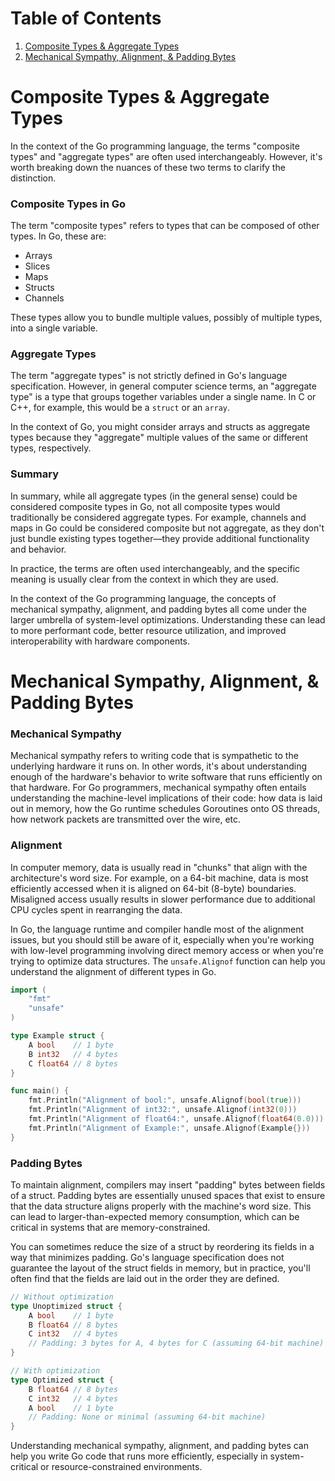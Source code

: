 # Table of Contents

1. [Composite Types & Aggregate Types](#composite-types-&-aggregate-types)
2. [Mechanical Sympathy, Alignment, & Padding Bytes](#mechanical-sympathy,-alignment,-&-padding-bytes)
# Composite Types & Aggregate Types

In the context of the Go programming language, the terms "composite types" and "aggregate types" are often used interchangeably. However, it's worth breaking down the nuances of these two terms to clarify the distinction.

### Composite Types in Go

The term "composite types" refers to types that can be composed of other types. In Go, these are:

- Arrays
- Slices
- Maps
- Structs
- Channels

These types allow you to bundle multiple values, possibly of multiple types, into a single variable.

### Aggregate Types

The term "aggregate types" is not strictly defined in Go's language specification. However, in general computer science terms, an "aggregate type" is a type that groups together variables under a single name. In C or C++, for example, this would be a `struct` or an `array`.

In the context of Go, you might consider arrays and structs as aggregate types because they "aggregate" multiple values of the same or different types, respectively.

### Summary

In summary, while all aggregate types (in the general sense) could be considered composite types in Go, not all composite types would traditionally be considered aggregate types. For example, channels and maps in Go could be considered composite but not aggregate, as they don't just bundle existing types together—they provide additional functionality and behavior.

In practice, the terms are often used interchangeably, and the specific meaning is usually clear from the context in which they are used.

In the context of the Go programming language, the concepts of mechanical sympathy, alignment, and padding bytes all come under the larger umbrella of system-level optimizations. Understanding these can lead to more performant code, better resource utilization, and improved interoperability with hardware components.

# Mechanical Sympathy, Alignment, & Padding Bytes

### Mechanical Sympathy

Mechanical sympathy refers to writing code that is sympathetic to the underlying hardware it runs on. In other words, it's about understanding enough of the hardware's behavior to write software that runs efficiently on that hardware. For Go programmers, mechanical sympathy often entails understanding the machine-level implications of their code: how data is laid out in memory, how the Go runtime schedules Goroutines onto OS threads, how network packets are transmitted over the wire, etc.

### Alignment

In computer memory, data is usually read in "chunks" that align with the architecture's word size. For example, on a 64-bit machine, data is most efficiently accessed when it is aligned on 64-bit (8-byte) boundaries. Misaligned access usually results in slower performance due to additional CPU cycles spent in rearranging the data.

In Go, the language runtime and compiler handle most of the alignment issues, but you should still be aware of it, especially when you're working with low-level programming involving direct memory access or when you're trying to optimize data structures. The `unsafe.Alignof` function can help you understand the alignment of different types in Go.

```go
import (
	"fmt"
	"unsafe"
)

type Example struct {
	A bool    // 1 byte
	B int32   // 4 bytes
	C float64 // 8 bytes
}

func main() {
	fmt.Println("Alignment of bool:", unsafe.Alignof(bool(true)))
	fmt.Println("Alignment of int32:", unsafe.Alignof(int32(0)))
	fmt.Println("Alignment of float64:", unsafe.Alignof(float64(0.0)))
	fmt.Println("Alignment of Example:", unsafe.Alignof(Example{}))
}
```

### Padding Bytes

To maintain alignment, compilers may insert "padding" bytes between fields of a struct. Padding bytes are essentially unused spaces that exist to ensure that the data structure aligns properly with the machine's word size. This can lead to larger-than-expected memory consumption, which can be critical in systems that are memory-constrained.

You can sometimes reduce the size of a struct by reordering its fields in a way that minimizes padding. Go's language specification does not guarantee the layout of the struct fields in memory, but in practice, you'll often find that the fields are laid out in the order they are defined.

```go
// Without optimization
type Unoptimized struct {
	A bool    // 1 byte
	B float64 // 8 bytes
	C int32   // 4 bytes
	// Padding: 3 bytes for A, 4 bytes for C (assuming 64-bit machine)
}

// With optimization
type Optimized struct {
	B float64 // 8 bytes
	C int32   // 4 bytes
	A bool    // 1 byte
	// Padding: None or minimal (assuming 64-bit machine)
}
```

Understanding mechanical sympathy, alignment, and padding bytes can help you write Go code that runs more efficiently, especially in system-critical or resource-constrained environments.